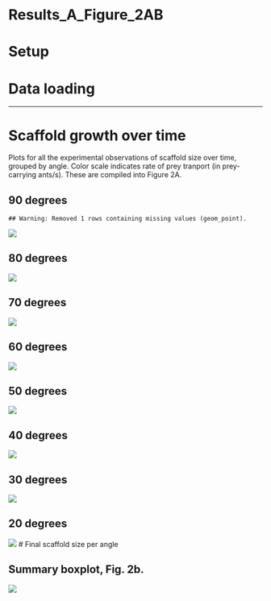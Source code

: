 Results\_A\_Figure\_2AB
================

# Setup

# Data loading

-----

# Scaffold growth over time

Plots for all the experimental observations of scaffold size over time,
grouped by angle. Color scale indicates rate of prey tranport (in
prey-carrying ants/s). These are compiled into Figure 2A.

## 90 degrees

    ## Warning: Removed 1 rows containing missing values (geom_point).

![](Results_A-Figure_2AB_files/figure-gfm/unnamed-chunk-3-1.png)<!-- -->

## 80 degrees

![](Results_A-Figure_2AB_files/figure-gfm/unnamed-chunk-4-1.png)<!-- -->

## 70 degrees

![](Results_A-Figure_2AB_files/figure-gfm/unnamed-chunk-5-1.png)<!-- -->

## 60 degrees

![](Results_A-Figure_2AB_files/figure-gfm/unnamed-chunk-6-1.png)<!-- -->

## 50 degrees

![](Results_A-Figure_2AB_files/figure-gfm/unnamed-chunk-7-1.png)<!-- -->

## 40 degrees

![](Results_A-Figure_2AB_files/figure-gfm/unnamed-chunk-8-1.png)<!-- -->

## 30 degrees

![](Results_A-Figure_2AB_files/figure-gfm/unnamed-chunk-9-1.png)<!-- -->

## 20 degrees

![](Results_A-Figure_2AB_files/figure-gfm/unnamed-chunk-10-1.png)<!-- -->
\# Final scaffold size per angle

## Summary boxplot, Fig. 2b.

![](Results_A-Figure_2AB_files/figure-gfm/unnamed-chunk-11-1.png)<!-- -->
